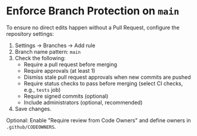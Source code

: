 # Enforce Branch Protection on `main`

To ensure no direct edits happen without a Pull Request, configure the repository settings:

1. Settings → Branches → Add rule
2. Branch name pattern: `main`
3. Check the following:
   - Require a pull request before merging
   - Require approvals (at least 1)
   - Dismiss stale pull request approvals when new commits are pushed
   - Require status checks to pass before merging (select CI checks, e.g., `tests` job)
   - Require signed commits (optional)
   - Include administrators (optional, recommended)
4. Save changes.

Optional: Enable "Require review from Code Owners" and define owners in `.github/CODEOWNERS`.
